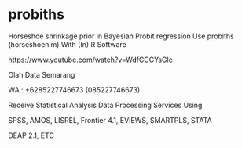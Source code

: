 # probiths
Horseshoe shrinkage prior in Bayesian Probit regression Use probiths (horseshoenlm) With (In) R Software

https://www.youtube.com/watch?v=WdfCCCYsGlc

Olah Data Semarang

WA : +6285227746673 (085227746673)

Receive Statistical Analysis Data Processing Services Using

SPSS, AMOS, LISREL, Frontier 4.1, EVIEWS, SMARTPLS, STATA

DEAP 2.1, ETC
